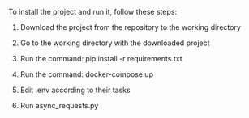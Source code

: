 To install the project and run it, follow these steps:

1. Download the project from the repository to the working directory

2. Go to the working directory with the downloaded project

3. Run the command: pip install -r requirements.txt

4. Run the command: docker-compose up

5. Edit .env according to their tasks

6. Run async_requests.py 